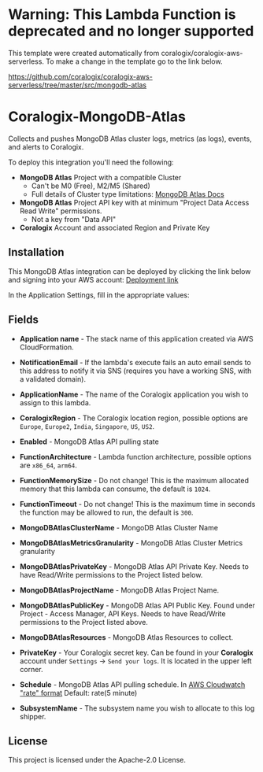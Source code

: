 # Warning: This Lambda Function is deprecated and no longer supported

This template were created automatically from coralogix/coralogix-aws-serverless.
To make a change in the template go to the link below.

https://github.com/coralogix/coralogix-aws-serverless/tree/master/src/mongodb-atlas

# Coralogix-MongoDB-Atlas

Collects and pushes MongoDB Atlas cluster logs, metrics (as logs), events, and alerts to Coralogix.

To deploy this integration you'll need the following:

* **MongoDB Atlas** Project with a compatible Cluster
    * Can't be M0 (Free), M2/M5 (Shared)
    * Full details of Cluster type limitations: [MongoDB Atlas Docs](https://www.mongodb.com/docs/atlas/reference/free-shared-limitations/#service-m0--free-cluster---m2--and-m5-limitations)
* **MongoDB Atlas** Project API key with at minimum "Project Data Access Read Write" permissions. 
    * Not a key from "Data API"
* **Coralogix** Account and associated Region and Private Key

## Installation
This MongoDB Atlas integration can be deployed by clicking the link below and signing into your AWS account:
[Deployment link](https://serverlessrepo.aws.amazon.com/applications/eu-central-1/597078901540/Coralogix-MongoDB-Atlas)

In the Application Settings, fill in the appropriate values:

## Fields

* **Application name** - The stack name of this application created via AWS CloudFormation.

* **NotificationEmail** - If the lambda's execute fails an auto email sends to this address to notify it via SNS (requires you have a working SNS, with a validated domain).

* **ApplicationName** - The name of the Coralogix application you wish to assign to this lambda.

* **CoralogixRegion** - The Coralogix location region, possible options are ``Europe``, ``Europe2``, ``India``, ``Singapore``, ``US``, ``US2``.

* **Enabled** - MongoDB Atlas API pulling state

* **FunctionArchitecture** - Lambda function architecture, possible options are ``x86_64``, ``arm64``.

* **FunctionMemorySize** - Do not change! This is the maximum allocated memory that this lambda can consume, the default is ``1024``.

* **FunctionTimeout** - Do not change! This is the maximum time in seconds the function may be allowed to run, the default is ``300``.

* **MongoDBAtlasClusterName** - MongoDB Atlas Cluster Name

* **MongoDBAtlasMetricsGranularity** - MongoDB Atlas Cluster Metrics granularity

* **MongoDBAtlasPrivateKey** - MongoDB Atlas API Private Key. Needs to have Read/Write permissions to the Project listed below.

* **MongoDBAtlasProjectName** - MongoDB Atlas Project Name.

* **MongoDBAtlasPublicKey** - MongoDB Atlas API Public Key. Found under Project - Access Manager, API Keys. Needs to have Read/Write permissions to the Project listed above.

* **MongoDBAtlasResources** - MongoDB Atlas Resources to collect.

* **PrivateKey** - Your Coralogix secret key. Can be found in your **Coralogix** account under `Settings` -> `Send your logs`. It is located in the upper left corner.

* **Schedule** - MongoDB Atlas API pulling schedule. In [AWS Cloudwatch "rate" format](https://docs.aws.amazon.com/AmazonCloudWatch/latest/events/ScheduledEvents.html#RateExpressions) Default: rate(5 minute)

* **SubsystemName** - The subsystem name you wish to allocate to this log shipper.


## License

This project is licensed under the Apache-2.0 License.
